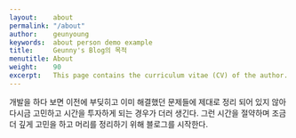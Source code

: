 ```yaml
---
layout:    about
permalink: "/about"
author:    geunyoung
keywords:  about person demo example
title:     Geunny's Blog의 목적
menutitle: About
weight:    90
excerpt:   This page contains the curriculum vitae (CV) of the author.
--- 
```


개발을 하다 보면 이전에 부딪히고 이미 해결했던 문제들에 제대로 정리 되어 있지 않아 다시금 고민하고 시간을 투자하게 되는 경우가 더러 생긴다.
그런 시간을 절약하며 조금 더 깊게 고민을 하고 머리를 정리하기 위해 블로그를 시작한다.

